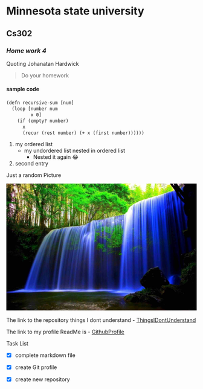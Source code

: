 # **Minnesota state university**
## Cs302
### *Home work 4*

Quoting Johanatan Hardwick
> Do your homework

#### sample code 
```
(defn recursive-sum [num]
  (loop [number num
         x 0]
    (if (empty? number)
      x
      (recur (rest number) (+ x (first number))))))
```
1. my ordered list 
    - my undordered list nested in ordered list
        -  Nested it again :joy:
2. second entry

Just a random Picture

![](Live-wallpapers-for-Windows-10.jpg)

The link to the repository things I dont understand - [ThingsIDontUnderstand](https://github.com/Hiruy16/ThingsIDontUnderstand.git)

The link to my profile ReadMe is - [GithubProfile](https://github.com/Hiruy16/Hiruy16.git)

Task List
- [x] complete markdown file
- [x] create Git profile
- [x] create new repository






